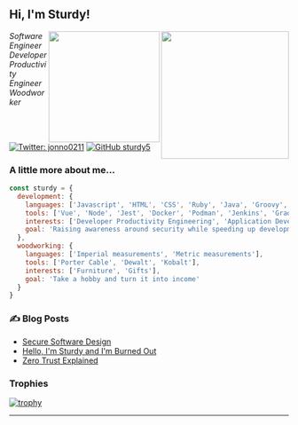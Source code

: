 <h2> Hi, I'm Sturdy!</h2>
<img align='right' src="https://media.giphy.com/media/l2QZQ53G4vWK9DFYY/giphy.gif" width="230">
<img align='right' src="https://media.giphy.com/media/xZ9RvVHluWRcDk5egw/giphy.gif" width="200">
<p><em>Software Engineer<br/>Developer Productivity Engineer<br/>Woodworker</em></p>

[![Twitter: jonno0211](https://img.shields.io/twitter/follow/jonno0211?style=social)](https://twitter.com/jonno0211)
[![GitHub sturdy5](https://img.shields.io/github/followers/sturdy5?label=follow&style=social)](https://github.com/sturdy5)


### A little more about me...  

```javascript
const sturdy = {
  development: {
    languages: ['Javascript', 'HTML', 'CSS', 'Ruby', 'Java', 'Groovy', 'Bash', 'PHP'],
    tools: ['Vue', 'Node', 'Jest', 'Docker', 'Podman', 'Jenkins', 'Gradle', 'Maven', 'Linux'],
    interests: ['Developer Productivity Engineering', 'Application Development Security'],
    goal: 'Raising awareness around security while speeding up development teams'
  },
  woodworking: {
    languages: ['Imperial measurements', 'Metric measurements'],
    tools: ['Porter Cable', 'Dewalt', 'Kobalt'],
    interests: ['Furniture', 'Gifts'],
    goal: 'Take a hobby and turn it into income'
  }
}
```

### :writing_hand: Blog Posts

<!-- BLOG-POST-LIST:START -->
- [Secure Software Design](https://dev.to/sturdy5/secure-software-design-4o00)
- [Hello, I&#39;m Sturdy and I&#39;m Burned Out](https://dev.to/sturdy5/hello-im-sturdy-and-im-burned-out-lln)
- [Zero Trust Explained](https://dev.to/sturdy5/zero-trust-explained-2mj4)
<!-- BLOG-POST-LIST:END -->

### Trophies

[![trophy](https://github-profile-trophy.vercel.app/?username=sturdy5)](https://github.com/ryo-ma/github-profile-trophy)

---
